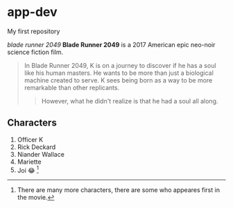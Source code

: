 # app-dev
My first repository

*blade runner 2049*
**Blade Runner 2049** is a 2017 American epic neo-noir science fiction film.
>In Blade Runner 2049, K is on a journey to discover if he has a soul like his human masters.
>He wants to be more than just a biological machine created to serve. K sees being born as a way to be more remarkable than other replicants.
>> However, what he didn't realize is that he had a soul all along.

## Characters
1. Officer K
2. Rick Deckard
3. Niander Wallace
4. Mariette
5. Joi :joy:
[^1]

[^1]: There are many more characters, there are some who appeares first in the movie.

